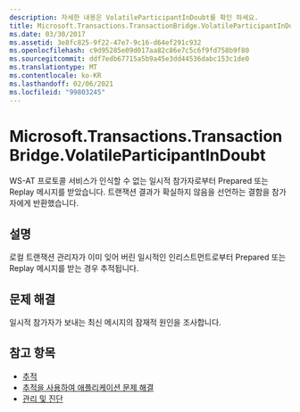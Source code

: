 ```yaml
---
description: 자세한 내용은 VolatileParticipantInDoubt를 확인 하세요.
title: Microsoft.Transactions.TransactionBridge.VolatileParticipantInDoubt
ms.date: 03/30/2017
ms.assetid: 3e8fc825-9f22-47e7-9c16-d64ef291c932
ms.openlocfilehash: c9d95285e09d017aa82c86e7c5c6f9fd758b9f80
ms.sourcegitcommit: ddf7edb67715a5b9a45e3dd44536dabc153c1de0
ms.translationtype: MT
ms.contentlocale: ko-KR
ms.lasthandoff: 02/06/2021
ms.locfileid: "99803245"
---
```

# <a name="microsofttransactionstransactionbridgevolatileparticipantindoubt"></a>Microsoft.Transactions.TransactionBridge.VolatileParticipantInDoubt

WS-AT 프로토콜 서비스가 인식할 수 없는 일시적 참가자로부터 Prepared 또는 Replay 메시지를 받았습니다. 트랜잭션 결과가 확실하지 않음을 선언하는 결함을 참가자에게 반환했습니다.  
  
## <a name="description"></a>설명  

 로컬 트랜잭션 관리자가 이미 잊어 버린 일시적인 인리스트먼트로부터 Prepared 또는 Replay 메시지를 받는 경우 추적됩니다.  
  
## <a name="troubleshooting"></a>문제 해결  

 일시적 참가자가 보내는 최신 메시지의 잠재적 원인을 조사합니다.  
  
## <a name="see-also"></a>참고 항목

- [추적](index.md)
- [추적을 사용하여 애플리케이션 문제 해결](using-tracing-to-troubleshoot-your-application.md)
- [관리 및 진단](../index.md)
